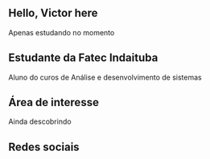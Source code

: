 ## Hello, Victor here 
Apenas estudando no momento
## Estudante da Fatec Indaituba
Aluno do curos de Análise e desenvolvimento de sistemas
## Área de interesse
Ainda descobrindo
## Redes sociais


